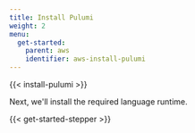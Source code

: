 ```yaml
---
title: Install Pulumi
weight: 2
menu:
  get-started:
    parent: aws
    identifier: aws-install-pulumi
---
```


{{< install-pulumi >}}

Next, we'll install the required language runtime.

{{< get-started-stepper >}}

